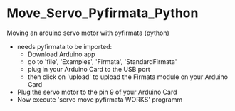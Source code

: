 # Move_Servo_Pyfirmata_Python
Moving an arduino servo motor with pyfirmata (python)

+ needs pyfirmata to be imported: 
    - Download Arduino app
    - go to 'file', 'Examples', 'Firmata', 'StandardFirmata'
    - plug in your Arduino Card to the USB port
    - then click on 'upload' to upload the Firmata module on your Arduino Card
+ Plug the servo motor to the pin 9 of your Arduino Card
+ Now execute 'servo move pyfirmata WORKS' programm 
